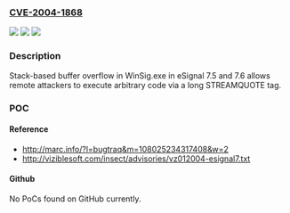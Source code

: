 ### [CVE-2004-1868](https://cve.mitre.org/cgi-bin/cvename.cgi?name=CVE-2004-1868)
![](https://img.shields.io/static/v1?label=Product&message=n%2Fa&color=blue)
![](https://img.shields.io/static/v1?label=Version&message=n%2Fa&color=blue)
![](https://img.shields.io/static/v1?label=Vulnerability&message=n%2Fa&color=brighgreen)

### Description

Stack-based buffer overflow in WinSig.exe in eSignal 7.5 and 7.6 allows remote attackers to execute arbitrary code via a long STREAMQUOTE tag.

### POC

#### Reference
- http://marc.info/?l=bugtraq&m=108025234317408&w=2
- http://viziblesoft.com/insect/advisories/vz012004-esignal7.txt

#### Github
No PoCs found on GitHub currently.

